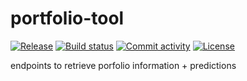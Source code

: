 # portfolio-tool

[![Release](https://img.shields.io/github/v/release/dmcarba/portfolio-tool)](https://img.shields.io/github/v/release/dmcarba/portfolio-tool)
[![Build status](https://img.shields.io/github/actions/workflow/status/dmcarba/portfolio-tool/main.yml?branch=main)](https://github.com/dmcarba/portfolio-tool/actions/workflows/main.yml?query=branch%3Amain)
[![Commit activity](https://img.shields.io/github/commit-activity/m/dmcarba/portfolio-tool)](https://img.shields.io/github/commit-activity/m/dmcarba/portfolio-tool)
[![License](https://img.shields.io/github/license/dmcarba/portfolio-tool)](https://img.shields.io/github/license/dmcarba/portfolio-tool)

endpoints to retrieve porfolio information + predictions
